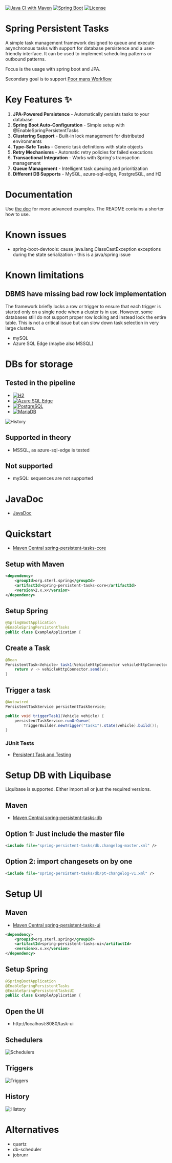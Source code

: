 [![Java CI with Maven](https://github.com/sterlp/spring-persistent-tasks/actions/workflows/build.yml/badge.svg)](https://github.com/sterlp/spring-persistent-tasks/actions/workflows/build.yml)
[![Spring Boot](https://img.shields.io/badge/Spring%20Boot-3.x-brightgreen.svg)](https://spring.io/projects/spring-boot)
[![License](https://img.shields.io/badge/license-MIT-blue.svg)](LICENSE)

# Spring Persistent Tasks

A simple task management framework designed to queue and execute asynchronous tasks with support for database persistence and a user-friendly interface. It can be used to implement scheduling patterns or outbound patterns.

Focus is the usage with spring boot and JPA.

Secondary goal is to support [Poor mans Workflow](https://github.com/sterlp/pmw)

# Key Features ✨

1. **JPA-Powered Persistence** - Automatically persists tasks to your database
1. **Spring Boot Auto-Configuration** - Simple setup with @EnableSpringPersistentTasks
1. **Clustering Support** - Built-in lock management for distributed environments
1. **Type-Safe Tasks** - Generic task definitions with state objects
1. **Retry Mechanisms** - Automatic retry policies for failed executions
1. **Transactional Integration** - Works with Spring's transaction management
1. **Queue Management** - Intelligent task queuing and prioritization
1. **Different DB Supports** - MySQL, azure-sql-edge, PostgreSQL, and H2

# Documentation

Use [the doc](https://spring-persistent-task.sterl.org/) for more advanced examples.
The README contains a shorter how to use.

# Known issues

-   spring-boot-devtools: cause java.lang.ClassCastException exceptions during the state serialization - this is a java/spring issue

# Known limitations

## DBMS have missing bad row lock implementation

The framework briefly locks a row or trigger to ensure that each trigger is started only on a single node when a cluster is in use. However, some databases still do not support proper row locking and instead lock the entire table. This is not a critical issue but can slow down task selection in very large clusters.

-   mySQL
-   Azure SQL Edge (maybe also MSSQL)

# DBs for storage

## Tested in the pipeline

-   [![H2](https://img.shields.io/badge/H2-Database-green.svg)](https://www.h2database.com)
-   [![Azure SQL Edge](https://img.shields.io/badge/Azure_SQL_Edge-2022-0078D4?logo=microsoftsqlserver)](https://azure.microsoft.com/en-us/products/azure-sql/edge/)
-   [![PostgreSQL](https://img.shields.io/badge/PostgreSQL-16-336791?logo=postgresql)](https://www.postgresql.org)
-   [![MariaDB](https://img.shields.io/badge/MariaDB-11.1-003545?logo=mariadb)](https://mariadb.org)

![History](screenshots/supported-dbs.png)

## Supported in theory

-   MSSQL, as azure-sql-edge is tested

## Not supported

-   mySQL: sequences are not supported

# JavaDoc

-   [JavaDoc](https://sterlp.github.io/spring-persistent-tasks/javadoc-core/org/sterl/spring/persistent_tasks/PersistentTaskService.html)

# Quickstart

-   [Maven Central spring-persistent-tasks-core](https://central.sonatype.com/artifact/org.sterl.spring/spring-persistent-tasks-core/versions)

## Setup with Maven

```xml
<dependency>
    <groupId>org.sterl.spring</groupId>
    <artifactId>spring-persistent-tasks-core</artifactId>
    <version>2.x.x</version>
</dependency>
```

## Setup Spring

```java
@SpringBootApplication
@EnableSpringPersistentTasks
public class ExampleApplication {
```

## Create a Task

```java
@Bean
PersistentTask<Vehicle> task1(VehicleHttpConnector vehicleHttpConnector) {
    return v -> vehicleHttpConnector.send(v);
}
```

## Trigger a task

```java
@Autowired
PersistentTaskService persistentTaskService;

public void triggerTask1(Vehicle vehicle) {
    persistentTaskService.runOrQueue(
        TriggerBuilder.newTrigger("task1").state(vehicle).build());
}
```

### JUnit Tests

-   [Persistent Task and Testing](https://github.com/sterlp/spring-persistent-tasks/wiki/Triggers-and-Tasks-in-JUnit-Tests)

# Setup DB with Liquibase

Liquibase is supported. Either import all or just the required versions.

## Maven

-   [Maven Central spring-persistent-tasks-db](https://central.sonatype.com/artifact/org.sterl.spring/spring-persistent-tasks-db/versions)

## Option 1: Just include the master file

```xml
<include file="spring-persistent-tasks/db.changelog-master.xml" />
```

## Option 2: import changesets on by one

```xml
<include file="spring-persistent-tasks/db/pt-changelog-v1.xml" />
```

# Setup UI

## Maven

-   [Maven Central spring-persistent-tasks-ui](https://central.sonatype.com/artifact/org.sterl.spring/spring-persistent-tasks-ui/versions)

```xml
<dependency>
    <groupId>org.sterl.spring</groupId>
    <artifactId>spring-persistent-tasks-ui</artifactId>
    <version>x.x.x</version>
</dependency>
```

## Setup Spring

```java
@SpringBootApplication
@EnableSpringPersistentTasks
@EnableSpringPersistentTasksUI
public class ExampleApplication {
```

## Open the UI

-   http://localhost:8080/task-ui

## Schedulers

![Schedulers](screenshots/schedulers-screen.png)

## Triggers

![Triggers](screenshots/triggers-screen.png)

## History

![History](screenshots/history-screen.png)

# Alternatives

-   quartz
-   db-scheduler
-   jobrunr
